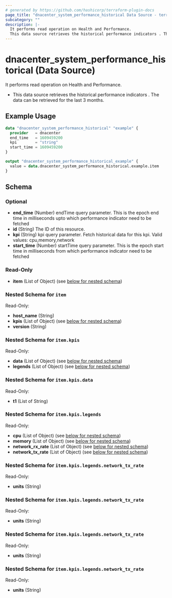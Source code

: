```yaml
---
# generated by https://github.com/hashicorp/terraform-plugin-docs
page_title: "dnacenter_system_performance_historical Data Source - terraform-provider-dnacenter"
subcategory: ""
description: |-
  It performs read operation on Health and Performance.
  This data source retrieves the historical performance indicators . The data can be retrieved for the last 3 months.
---
```


# dnacenter_system_performance_historical (Data Source)

It performs read operation on Health and Performance.

- This data source retrieves the historical performance indicators . The data can be retrieved for the last 3 months.

## Example Usage

```terraform
data "dnacenter_system_performance_historical" "example" {
  provider   = dnacenter
  end_time   = 1609459200
  kpi        = "string"
  start_time = 1609459200
}

output "dnacenter_system_performance_historical_example" {
  value = data.dnacenter_system_performance_historical.example.item
}
```

<!-- schema generated by tfplugindocs -->
## Schema

### Optional

- **end_time** (Number) endTime query parameter. This is the epoch end time in milliseconds upto which performance indicator need to be fetched
- **id** (String) The ID of this resource.
- **kpi** (String) kpi query parameter. Fetch historical data for this kpi. Valid values: cpu,memory,network
- **start_time** (Number) startTime query parameter. This is the epoch start time in milliseconds from which performance indicator need to be fetched

### Read-Only

- **item** (List of Object) (see [below for nested schema](#nestedatt--item))

<a id="nestedatt--item"></a>
### Nested Schema for `item`

Read-Only:

- **host_name** (String)
- **kpis** (List of Object) (see [below for nested schema](#nestedobjatt--item--kpis))
- **version** (String)

<a id="nestedobjatt--item--kpis"></a>
### Nested Schema for `item.kpis`

Read-Only:

- **data** (List of Object) (see [below for nested schema](#nestedobjatt--item--kpis--data))
- **legends** (List of Object) (see [below for nested schema](#nestedobjatt--item--kpis--legends))

<a id="nestedobjatt--item--kpis--data"></a>
### Nested Schema for `item.kpis.data`

Read-Only:

- **t1** (List of String)


<a id="nestedobjatt--item--kpis--legends"></a>
### Nested Schema for `item.kpis.legends`

Read-Only:

- **cpu** (List of Object) (see [below for nested schema](#nestedobjatt--item--kpis--legends--cpu))
- **memory** (List of Object) (see [below for nested schema](#nestedobjatt--item--kpis--legends--memory))
- **network_rx_rate** (List of Object) (see [below for nested schema](#nestedobjatt--item--kpis--legends--network_rx_rate))
- **network_tx_rate** (List of Object) (see [below for nested schema](#nestedobjatt--item--kpis--legends--network_tx_rate))

<a id="nestedobjatt--item--kpis--legends--cpu"></a>
### Nested Schema for `item.kpis.legends.network_tx_rate`

Read-Only:

- **units** (String)


<a id="nestedobjatt--item--kpis--legends--memory"></a>
### Nested Schema for `item.kpis.legends.network_tx_rate`

Read-Only:

- **units** (String)


<a id="nestedobjatt--item--kpis--legends--network_rx_rate"></a>
### Nested Schema for `item.kpis.legends.network_tx_rate`

Read-Only:

- **units** (String)


<a id="nestedobjatt--item--kpis--legends--network_tx_rate"></a>
### Nested Schema for `item.kpis.legends.network_tx_rate`

Read-Only:

- **units** (String)


